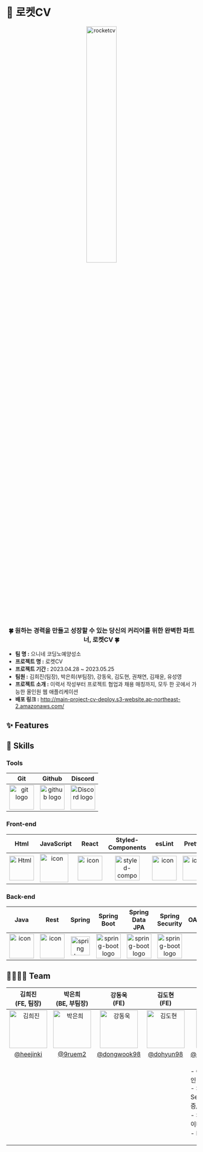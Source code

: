 <h1>🚀 로켓CV</h1>
<div  align="center">
  <img width="40%" src="https://i.ibb.co/7jxwcPw/cv.png" alt="rocketcv">
</div>
<h3 align="center">🍀 원하는 경력을 만들고 성장할 수 있는 당신의 커리어를 위한 완벽한 파트너, 로켓CV 🍀</h3>

- **팀 명 :**  으니네 코딩노예양성소
- **프로젝트 명 :** 로켓CV
- **프로젝트 기간 :** 2023.04.28 ~ 2023.05.25
- **팀원 :** 김희진(팀장), 박은희(부팀장), 강동욱, 김도현, 권채연, 김재윤, 유성영
- **프로젝트 소개 :** 이력서 작성부터 프로젝트 협업과 채용 매칭까지, 모두 한 곳에서 가능한 올인원 웹 애플리케이션
- **배포 링크 :** http://main-project-cv-deploy.s3-website.ap-northeast-2.amazonaws.com/


## ✨ Features

## 🔧 Skills

### Tools
| Git | Github | Discord |
| :---: | :---: | :---: |
| <img alt="git logo" src="https://git-scm.com/images/logos/logomark-orange@2x.png" width="65" height="65" > | <img alt="github logo" src="https://github.githubassets.com/images/modules/logos_page/GitHub-Mark.png" width="65" height="65"> | <img alt="Discord logo" src="https://assets-global.website-files.com/6257adef93867e50d84d30e2/62595384e89d1d54d704ece7_3437c10597c1526c3dbd98c737c2bcae.svg" height="65" width="65"> |
### Front-end
| Html | JavaScript | React | Styled-<br>Components | esLint | Prettier |
| :---: | :---: | :---: | :---: | :---: | :---: |
| <img alt="Html" src ="https://upload.wikimedia.org/wikipedia/commons/thumb/6/61/HTML5_logo_and_wordmark.svg/440px-HTML5_logo_and_wordmark.svg.png" width="65" height="65" /> | <div style="display: flex; align-items: flex-start;"><img src="https://techstack-generator.vercel.app/js-icon.svg" alt="icon" width="75" height="75" /></div> | <div style="display: flex; align-items: flex-start;"><img src="https://techstack-generator.vercel.app/react-icon.svg" alt="icon" width="65" height="65" /></div> | <img src="https://styled-components.com/logo.png" alt="styled-components icon" width="65" height="65" /> | <div style="display: flex; align-items: flex-start;"><img src="https://techstack-generator.vercel.app/eslint-icon.svg" alt="icon" width="65" height="65" /></div> | <div style="display: flex; align-items: flex-start;"><img src="https://techstack-generator.vercel.app/prettier-icon.svg" alt="icon" width="65" height="65" /></div> |

### Back-end
| Java | Rest | Spring | Spring<br>Boot | Spring Data<br>JPA | Spring Security | OAuth2.0 | JWT | MySQL | Redis | Junit5 | Spock | Swagger | AWS EC2 | AWS RDS |
| :---: | :---: | :---: | :---: | :---: | :---: | :---: | :---: | :---: | :---: | :---: | :---: | :---: | :---: | :---: |
| <div style="display: flex; align-items: flex-start;"><img src="https://techstack-generator.vercel.app/java-icon.svg" alt="icon" width="65" height="65" /></div> | <div style="display: flex; align-items: flex-start;"><img src="https://techstack-generator.vercel.app/restapi-icon.svg" alt="icon" width="65" height="65" /></div> | <img alt="spring logo" src="https://www.vectorlogo.zone/logos/springio/springio-icon.svg" height="50" width="50" > | <img alt="spring-boot logo" src="https://t1.daumcdn.net/cfile/tistory/27034D4F58E660F616" width="65" height="65" > | <img alt="spring-boot logo" src="https://huongdanjava.com/wp-content/uploads/2022/02/spring-data.png" width="65" height="65" > | <img alt="spring-boot logo" src="https://i1.daumcdn.net/thumb/C230x300/?fname=https://blog.kakaocdn.net/dn/bu8vAp/btrE4SQsN8Q/TcpKx0zOw3km5TB98vQy00/tfile.svg" width="65" height="65" > |


## 👨‍👩‍👧‍👦 Team
| 김희진<br>(FE, 팀장) | 박은희<br>(BE, 부팀장) | 강동욱<br>(FE) | 김도현<br>(FE) | 권채연<br>(BE) | 김재윤<br>(BE) | 유성영<br>(BE) |
| :---: | :---: | :---: | :---: | :---: | :---: | :---: |
| <img alt="김희진" src="https://avatars.githubusercontent.com/u/120415871?v=4" height="100" width="100"> | <img alt="박은희" src="https://avatars.githubusercontent.com/u/118735475?v=4" height="100" width="100"> | <img alt="강동욱" src="https://avatars.githubusercontent.com/u/119502777?v=4" height="100" width="100"> | <img alt="김도현" src="https://avatars.githubusercontent.com/u/97542179?v=4" height="100" width="100"> | <img alt="권채연" src="https://avatars.githubusercontent.com/u/102018765?v=4" height="100" width="100"> | <img alt="김재윤" src="https://avatars.githubusercontent.com/u/91544507?v=4" height="100" width="100"> | <img alt="유성영" src="https://avatars.githubusercontent.com/u/19697063?v=4" height="100" width="100"> |
| [@heejinki](https://github.com/heejinki) | [@9ruem2](https://github.com/9ruem2) | [@dongwook98](https://github.com/dongwook98) | [@dohyun98](https://github.com/dohyun98) | [@chaeyeon0130](https://github.com/chaeyeon0130) | [@jaeyumn](https://github.com/jaeyumn) | [@tkfkdgowksel](https://github.com/tkfkdgowksel) |
|<p align="left"></p>|<p align="left"></p>|<p align="left"></p>|<p align="left"></p>|<p align="left">- OAuth2.0 로그인 기능<br/>- Spring Security JWT 인증/인가<br/>- SMTP를 이용한 이메일 발송 기능<br/>- Redis 서버 구축</p>|
